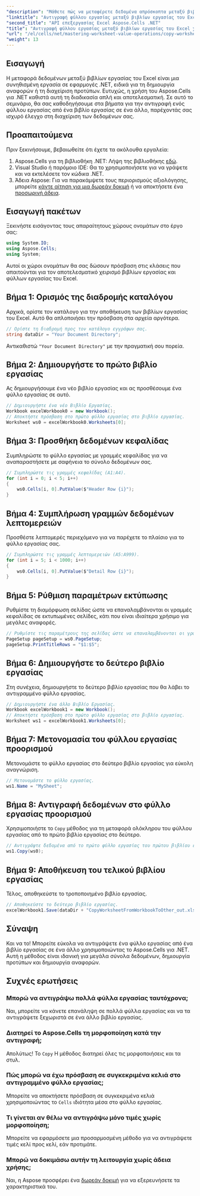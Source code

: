 ```yaml
---
"description": "Μάθετε πώς να μεταφέρετε δεδομένα απρόσκοπτα μεταξύ βιβλίων εργασίας του Excel στις εφαρμογές .NET με το Aspose.Cells. Αυτό το ολοκληρωμένο σεμινάριο σας καθοδηγεί σε κάθε βήμα της αντιγραφής φύλλων εργασίας."
"linktitle": "Αντιγραφή φύλλου εργασίας μεταξύ βιβλίων εργασίας του Excel χρησιμοποιώντας το Aspose.Cells"
"second_title": "API επεξεργασίας Excel Aspose.Cells .NET"
"title": "Αντιγραφή φύλλου εργασίας μεταξύ βιβλίων εργασίας του Excel χρησιμοποιώντας το Aspose.Cells"
"url": "/el/cells/net/mastering-worksheet-value-operations/copy-worksheet-between-workbooks/"
"weight": 13
---
```


## Εισαγωγή

Η μεταφορά δεδομένων μεταξύ βιβλίων εργασίας του Excel είναι μια συνηθισμένη εργασία σε εφαρμογές .NET, ειδικά για τη δημιουργία αναφορών ή τη διαχείριση προτύπων. Ευτυχώς, η χρήση του Aspose.Cells για .NET καθιστά αυτή τη διαδικασία απλή και αποτελεσματική. Σε αυτό το σεμινάριο, θα σας καθοδηγήσουμε στα βήματα για την αντιγραφή ενός φύλλου εργασίας από ένα βιβλίο εργασίας σε ένα άλλο, παρέχοντάς σας ισχυρό έλεγχο στη διαχείριση των δεδομένων σας.

## Προαπαιτούμενα

Πριν ξεκινήσουμε, βεβαιωθείτε ότι έχετε τα ακόλουθα εργαλεία:

1. Aspose.Cells για τη βιβλιοθήκη .NET: Λήψη της βιβλιοθήκης [εδώ](https://releases.aspose.com/cells/net/).
2. Visual Studio ή παρόμοιο IDE: Θα το χρησιμοποιήσετε για να γράψετε και να εκτελέσετε τον κώδικα .NET.
3. Άδεια Aspose: Για να παρακάμψετε τους περιορισμούς αξιολόγησης, μπορείτε [κάντε αίτηση για μια δωρεάν δοκιμή](https://releases.aspose.com/) ή να αποκτήσετε ένα [προσωρινή άδεια](https://purchase.aspose.com/temporary-license/).

## Εισαγωγή πακέτων

Ξεκινήστε εισάγοντας τους απαραίτητους χώρους ονομάτων στο έργο σας:

```csharp
using System.IO;
using Aspose.Cells;
using System;
```

Αυτοί οι χώροι ονομάτων θα σας δώσουν πρόσβαση στις κλάσεις που απαιτούνται για τον αποτελεσματικό χειρισμό βιβλίων εργασίας και φύλλων εργασίας του Excel.

## Βήμα 1: Ορισμός της διαδρομής καταλόγου

Αρχικά, ορίστε τον κατάλογο για την αποθήκευση των βιβλίων εργασίας του Excel. Αυτό θα απλοποιήσει την πρόσβαση στα αρχεία αργότερα.

```csharp
// Ορίστε τη διαδρομή προς τον κατάλογο εγγράφων σας.
string dataDir = "Your Document Directory";
```
Αντικαθιστώ `"Your Document Directory"` με την πραγματική σου πορεία.

## Βήμα 2: Δημιουργήστε το πρώτο βιβλίο εργασίας

Ας δημιουργήσουμε ένα νέο βιβλίο εργασίας και ας προσθέσουμε ένα φύλλο εργασίας σε αυτό.

```csharp
// Δημιουργήστε ένα νέο Βιβλίο Εργασίας.
Workbook excelWorkbook0 = new Workbook();
// Αποκτήστε πρόσβαση στο πρώτο φύλλο εργασίας στο βιβλίο εργασίας.
Worksheet ws0 = excelWorkbook0.Worksheets[0];
```

## Βήμα 3: Προσθήκη δεδομένων κεφαλίδας

Συμπληρώστε το φύλλο εργασίας με γραμμές κεφαλίδας για να αναπαραστήσετε με σαφήνεια το σύνολο δεδομένων σας.

```csharp
// Συμπληρώστε τις γραμμές κεφαλίδας (A1:A4).
for (int i = 0; i < 5; i++)
{
    ws0.Cells[i, 0].PutValue($"Header Row {i}");
}
```

## Βήμα 4: Συμπλήρωση γραμμών δεδομένων λεπτομερειών

Προσθέστε λεπτομερές περιεχόμενο για να παρέχετε το πλαίσιο για το φύλλο εργασίας σας.

```csharp
// Συμπληρώστε τις γραμμές λεπτομερειών (A5:A999).
for (int i = 5; i < 1000; i++)
{
    ws0.Cells[i, 0].PutValue($"Detail Row {i}");
}
```

## Βήμα 5: Ρύθμιση παραμέτρων εκτύπωσης

Ρυθμίστε τη διαμόρφωση σελίδας ώστε να επαναλαμβάνονται οι γραμμές κεφαλίδας σε εκτυπωμένες σελίδες, κάτι που είναι ιδιαίτερα χρήσιμο για μεγάλες αναφορές.

```csharp
// Ρυθμίστε τις παραμέτρους της σελίδας ώστε να επαναλαμβάνονται οι γραμμές κεφαλίδας σε κάθε σελίδα.
PageSetup pageSetup = ws0.PageSetup;
pageSetup.PrintTitleRows = "$1:$5";
```

## Βήμα 6: Δημιουργήστε το δεύτερο βιβλίο εργασίας

Στη συνέχεια, δημιουργήστε το δεύτερο βιβλίο εργασίας που θα λάβει το αντιγραμμένο φύλλο εργασίας.

```csharp
// Δημιουργήστε ένα άλλο Βιβλίο Εργασίας.
Workbook excelWorkbook1 = new Workbook();
// Αποκτήστε πρόσβαση στο πρώτο φύλλο εργασίας στο βιβλίο εργασίας.
Worksheet ws1 = excelWorkbook1.Worksheets[0];
```

## Βήμα 7: Μετονομασία του φύλλου εργασίας προορισμού

Μετονομάστε το φύλλο εργασίας στο δεύτερο βιβλίο εργασίας για εύκολη αναγνώριση.

```csharp
// Μετονομάστε το φύλλο εργασίας.
ws1.Name = "MySheet";
```

## Βήμα 8: Αντιγραφή δεδομένων στο φύλλο εργασίας προορισμού

Χρησιμοποιήστε το `Copy` μέθοδος για τη μεταφορά ολόκληρου του φύλλου εργασίας από το πρώτο βιβλίο εργασίας στο δεύτερο.

```csharp
// Αντιγράψτε δεδομένα από το πρώτο φύλλο εργασίας του πρώτου βιβλίου εργασίας στο πρώτο φύλλο εργασίας του δεύτερου βιβλίου εργασίας.
ws1.Copy(ws0);
```

## Βήμα 9: Αποθήκευση του τελικού βιβλίου εργασίας

Τέλος, αποθηκεύστε το τροποποιημένο βιβλίο εργασίας.

```csharp
// Αποθηκεύστε το δεύτερο βιβλίο εργασίας.
excelWorkbook1.Save(dataDir + "CopyWorksheetFromWorkbookToOther_out.xls");
```

## Σύναψη

Και να το! Μπορείτε εύκολα να αντιγράψετε ένα φύλλο εργασίας από ένα βιβλίο εργασίας σε ένα άλλο χρησιμοποιώντας το Aspose.Cells για .NET. Αυτή η μέθοδος είναι ιδανική για μεγάλα σύνολα δεδομένων, δημιουργία προτύπων και δημιουργία αναφορών. 

## Συχνές ερωτήσεις

### Μπορώ να αντιγράψω πολλά φύλλα εργασίας ταυτόχρονα;  
Ναι, μπορείτε να κάνετε επανάληψη σε πολλά φύλλα εργασίας και να τα αντιγράψετε ξεχωριστά σε ένα άλλο βιβλίο εργασίας.

### Διατηρεί το Aspose.Cells τη μορφοποίηση κατά την αντιγραφή;  
Απολύτως! Το `Copy` Η μέθοδος διατηρεί όλες τις μορφοποιήσεις και τα στυλ.

### Πώς μπορώ να έχω πρόσβαση σε συγκεκριμένα κελιά στο αντιγραμμένο φύλλο εργασίας;  
Μπορείτε να αποκτήσετε πρόσβαση σε συγκεκριμένα κελιά χρησιμοποιώντας το `Cells` ιδιότητα μέσα στο φύλλο εργασίας.

### Τι γίνεται αν θέλω να αντιγράψω μόνο τιμές χωρίς μορφοποίηση;  
Μπορείτε να εφαρμόσετε μια προσαρμοσμένη μέθοδο για να αντιγράψετε τιμές κελί προς κελί, εάν προτιμάτε.

### Μπορώ να δοκιμάσω αυτήν τη λειτουργία χωρίς άδεια χρήσης;  
Ναι, η Aspose προσφέρει ένα [δωρεάν δοκιμή](https://releases.aspose.com/) για να εξερευνήσετε τα χαρακτηριστικά του.
